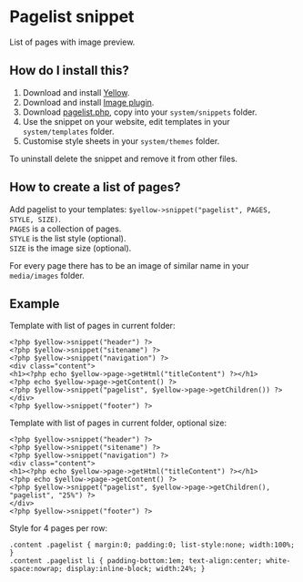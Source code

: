Pagelist snippet
================
List of pages with image preview.

How do I install this?
----------------------
1. Download and install [Yellow](https://github.com/markseu/yellowcms/).  
2. Download and install [Image plugin](https://github.com/markseu/yellowcms-extensions/tree/master/plugins/image).  
3. Download [pagelist.php](pagelist.php?raw=true), copy into your `system/snippets` folder.  
4. Use the snippet on your website, edit templates in your `system/templates` folder.
5. Customise style sheets in your `system/themes` folder.
To uninstall delete the snippet and remove it from other files.

How to create a list of pages?
------------------------------
Add pagelist to your templates: `$yellow->snippet("pagelist", PAGES, STYLE, SIZE)`.  
`PAGES` is a collection of pages.  
`STYLE` is the list style (optional).  
`SIZE` is the image size (optional).

For every page there has to be an image of similar name in your `media/images` folder.

Example
-------
Template with list of pages in current folder:

    <?php $yellow->snippet("header") ?>
    <?php $yellow->snippet("sitename") ?>
    <?php $yellow->snippet("navigation") ?>
    <div class="content">
    <h1><?php echo $yellow->page->getHtml("titleContent") ?></h1>
    <?php echo $yellow->page->getContent() ?>
    <?php $yellow->snippet("pagelist", $yellow->page->getChildren()) ?>
    </div>
    <?php $yellow->snippet("footer") ?>

Template with list of pages in current folder, optional size:

    <?php $yellow->snippet("header") ?>
    <?php $yellow->snippet("sitename") ?>
    <?php $yellow->snippet("navigation") ?>
    <div class="content">
    <h1><?php echo $yellow->page->getHtml("titleContent") ?></h1>
    <?php echo $yellow->page->getContent() ?>
    <?php $yellow->snippet("pagelist", $yellow->page->getChildren(), "pagelist", "25%") ?>
    </div>
    <?php $yellow->snippet("footer") ?>

Style for 4 pages per row:

    .content .pagelist { margin:0; padding:0; list-style:none; width:100%; }
    .content .pagelist li { padding-bottom:1em; text-align:center; white-space:nowrap; display:inline-block; width:24%; }